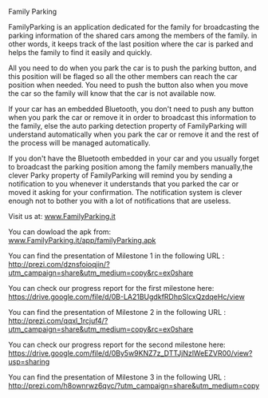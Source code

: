 Family Parking

FamilyParking is an application dedicated for the family for  broadcasting  the parking information of the shared cars among the members of the family. in other words, it keeps track of the last position where the car is parked and helps the family to find it easily and quickly.  

All you need to do when you park the car is to push the parking button, and this position will be flaged so all the other members can reach the car position when needed. You need to push the button also when you move the car so the family will know that the car is not available now. 

If your car has an embedded Bluetooth, you don't need to push any button when you park the car or remove it in order to broadcast this information to the family, else the auto parking detection property of FamilyParking will understand automatically when you park the car or remove it and the rest of the process will be managed automatically. 

If you don't have the Bluetooth embedded in your car and you usually forget to broadcast the parking position among the family members manually,the clever Parky property of FamilyParking will remind you by sending a notification to you whenever it understands that you parked the car or moved it asking  for your confirmation. The notification system is clever enough not to bother you with a lot of notifications that are useless. 


Visit us at:
www.FamilyParking.it

You can dowload the apk from:
www.FamilyParking.it/app/familyParking.apk

You can find the presentation of Milestone 1 in the following URL : 
http://prezi.com/dznsfoioqjin/?utm_campaign=share&utm_medium=copy&rc=ex0share

You can check  our progress report for the first milestone here:
https://drive.google.com/file/d/0B-LA21BUgdkfRDhpSlcxQzdqeHc/view

You can find the presentation of Milestone 2 in the following URL : 
http://prezi.com/qqxl_1rcjuf4/?utm_campaign=share&utm_medium=copy&rc=ex0share

You can check  our progress report for the second  milestone here:
https://drive.google.com/file/d/0By5w9KNZ7z_DTTJjNzlWeEZVR00/view?usp=sharing

You can find the presentation of Milestone 3 in the following URL :
http://prezi.com/h8ownrwz6qvc/?utm_campaign=share&utm_medium=copy
